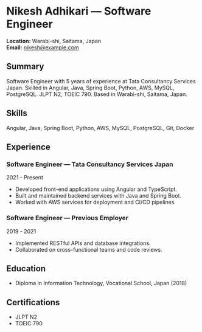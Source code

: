 # Nikesh Adhikari — Software Engineer

**Location:** Warabi-shi, Saitama, Japan  
**Email:** nikesh@example.com

## Summary
Software Engineer with 5 years of experience at Tata Consultancy Services Japan. Skilled in Angular, Java, Spring Boot, Python, AWS, MySQL, PostgreSQL. JLPT N2, TOEIC 790. Based in Warabi-shi, Saitama, Japan.

## Skills
Angular, Java, Spring Boot, Python, AWS, MySQL, PostgreSQL, Git, Docker

## Experience
### Software Engineer — Tata Consultancy Services Japan
2021 - Present
- Developed front-end applications using Angular and TypeScript.
- Built and maintained backend services with Java and Spring Boot.
- Worked with AWS services for deployment and CI/CD pipelines.

### Software Engineer — Previous Employer
2019 - 2021
- Implemented RESTful APIs and database integrations.
- Collaborated on cross-functional teams and code reviews.

## Education
- Diploma in Information Technology, Vocational School, Japan (2018)

## Certifications
- JLPT N2
- TOEIC 790
